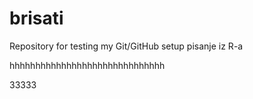 # brisati
Repository for testing my Git/GitHub setup
pisanje iz R-a

hhhhhhhhhhhhhhhhhhhhhhhhhhhhhh

33333
